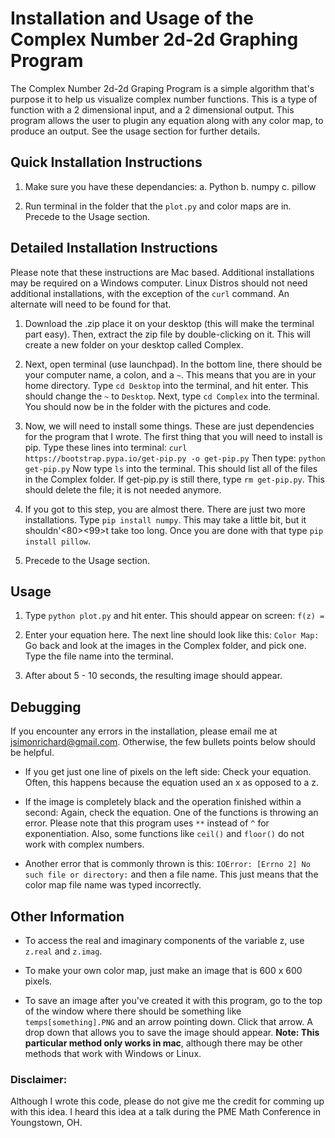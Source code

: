 # Installation and Usage of the Complex Number 2d-2d Graphing Program
The Complex Number 2d-2d Graping Program is a simple algorithm that's purpose it to help us visualize complex number functions.  This is a type of function with a 2 dimensional input, and a 2 dimensional output.  This program allows the user to plugin any equation along with any color map, to produce an output.  See the usage section for further details.

## Quick Installation Instructions

1. Make sure you have these dependancies: 
a. Python
b. numpy
c. pillow

2. Run terminal in the folder that the ` plot.py ` and color maps are in.  Precede to the Usage section.

## Detailed Installation Instructions

Please note that these instructions are Mac based.  Additional installations may be required on a Windows computer.  Linux Distros should not need additional installations, with the exception of the ` curl ` command.  An alternate will need to be found for that.

1. Download the .zip place it on your desktop (this will make the terminal part easy). Then, extract the zip file by double-clicking on it. This will create a new folder on your desktop called Complex.

2. Next, open terminal (use launchpad). In the bottom line, there should be your computer name, a colon, and a ` ~ `. This means that you are in your home directory. Type ` cd Desktop ` into the terminal, and hit enter. This should change the ` ~ ` to ` Desktop `. Next, type ` cd Complex ` into the terminal. You should now be in the folder with the pictures and code.

3. Now, we will need to install some things. These are just dependencies for the program that I wrote. The first thing that you will need to install is pip. Type these lines into terminal:
` curl https://bootstrap.pypa.io/get-pip.py -o get-pip.py `
Then type:
` python get-pip.py `
Now type ` ls ` into the terminal. This should list all of the files in the Complex folder. If get-pip.py is still there, type ` rm get-pip.py `. This should delete the file; it is not needed anymore.

4. If you got to this step, you are almost there. There are just two more installations. Type ` pip install numpy `. This may take a little bit, but it shouldn'<80><99>t take too long. Once you are done with that type ` pip install pillow `.

5. Precede to the Usage section.

## Usage

1. Type ` python plot.py ` and hit enter. This should appear on screen:
` f(z) =  `

2. Enter your equation here. The next line should look like this:
` Color Map:  `
Go back and look at the images in the Complex folder, and pick one. Type the file name into the terminal.

3. After about 5 - 10 seconds, the resulting image should appear.

## Debugging

If you encounter any errors in the installation, please email me at <jsimonrichard@gmail.com>. Otherwise, the few bullets points below should be helpful.

* If you get just one line of pixels on the left side: Check your equation. Often, this happens because the equation used an x as opposed to a z.

* If the image is completely black and the operation finished within a second: Again, check the equation. One of the functions is throwing an error. Please note that this program uses ` ** ` instead of ` ^ ` for exponentiation. Also, some functions like ` ceil() ` and ` floor() ` do not work with complex numbers.

* Another error that is commonly thrown is this:
` IOError: [Errno 2] No such file or directory: ` and then a file name.
This just means that the color map file name was typed incorrectly.

## Other Information

* To access the real and imaginary components of the variable z, use ` z.real ` and ` z.imag `.

* To make your own color map, just make an image that is 600 x 600 pixels.

* To save an image after you've created it with this program, go to the top of the window where there should be something like ` temps[something].PNG ` and an arrow pointing down. Click that arrow. A drop down that allows you to save the image should appear.
**Note:  This particular method only works in mac**, although there may be other methods that work with Windows or Linux.

### Disclaimer:
Although I wrote this code, please do not give me the credit for comming up with this idea.  I heard this idea at a talk during the PME Math Conference in Youngstown, OH.
